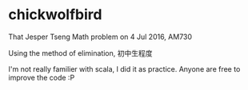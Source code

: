 # chickwolfbird
That Jesper Tseng Math problem on 4 Jul 2016, AM730

Using the method of elimination, 初中生程度

I'm not really familier with scala, I did it as practice. Anyone are free to improve the code :P
